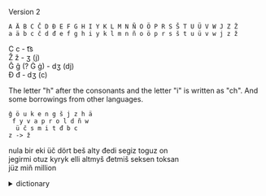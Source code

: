Version 2

`A Ä B C Č D Đ E F G H I Y K L M N Ñ O Ö P R S Š T U Ü V W J Z Ž`  
`a ä b c č d đ e f g h i y k l m n ñ o ö p r s š t u ü v w j z ž`

С с - t͡s  
Ž ž - ʒ  (j)  
Ĝ ĝ (? Ġ ġ) - dʒ (dj)  
Đ đ - dʒ (c)  

The letter "h" after the consonants and the letter "i" is written as "ch". And some borrowings from other languages.

```
ĝ ö u k e n g š j z h ä
 f y v a p r o l d ñ w
  ü č s m i t đ b c
z -> ž
```

nula bir eki üč dört beš alty đedi segiz toguz on  
jegirmi otuz kyryk elli altmyš đetmiš seksen toksan  
jüz miñ million

<details> 
  <summary>dictionary</summary>

princip - principle  
funkcion - function  
evolucion - evolution  
teknoloĝi - technology  
ekoloĝi - ecology  
aždaha - dragon

official - official  
ceremoni - ceremony

сhronoloĝi - chronology  
architektur - architecture
	
</details>
